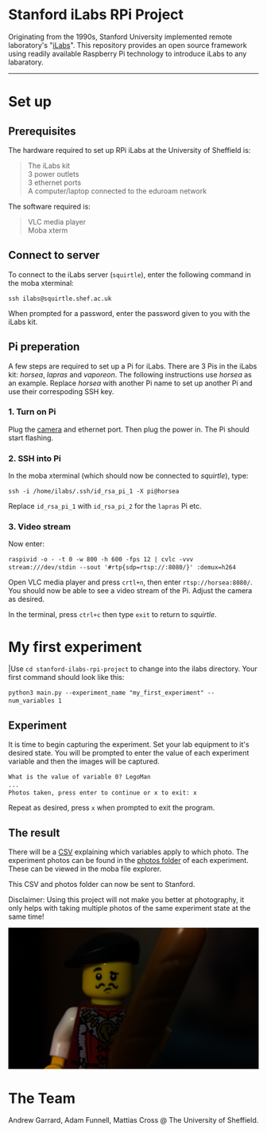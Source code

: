# Stanford iLabs RPi Project
Originating from the 1990s, Stanford University implemented remote laboratory's "[iLabs](http://ilabs.education)". This repository provides an open source framework using readily available Raspberry Pi technology to introduce iLabs to any labaratory. 

---

# Set up

## Prerequisites
The hardware required to set up RPi iLabs at the University of Sheffield is:

> The iLabs kit \
> 3 power outlets \
> 3 ethernet ports \
> A computer/laptop connected to the eduroam network

The software required is:

> VLC media player \
> Moba xterm

## Connect to server

To connect to the iLabs server (`squirtle`), enter the following command in the moba xterminal:

```
ssh ilabs@squirtle.shef.ac.uk
```

When prompted for a password, enter the password given to you with the iLabs kit.

## Pi preperation

A few steps are required to set up a Pi for iLabs. There are 3 Pis in the iLabs kit: *horsea*, *lapras* and *vaporeon*. The following instructions use *horsea* as an example. Replace *horsea* with another Pi name to set up another Pi and use their correspoding SSH key.

### 1. Turn on Pi

Plug the [camera](https://projects.raspberrypi.org/en/projects/getting-started-with-picamera) and ethernet port. Then plug the power in. The Pi should start flashing.

### 2. SSH into Pi

In the moba xterminal (which should now be connected to *squirtle*), type:

```
ssh -i /home/ilabs/.ssh/id_rsa_pi_1 -X pi@horsea
```

Replace `id_rsa_pi_1` with `id_rsa_pi_2` for the `lapras` Pi etc.

### 3. Video stream

Now enter:

```
raspivid -o - -t 0 -w 800 -h 600 -fps 12 | cvlc -vvv stream:///dev/stdin --sout '#rtp{sdp=rtsp://:8080/}' :demux=h264
```

Open VLC media player and press `crtl+n`, then enter `rtsp://horsea:8080/`. You should now be able to see a video stream of the Pi. Adjust the camera as desired.

In the terminal, press `ctrl+c` then type `exit` to return to *squirtle*.


# My first experiment

|Use `cd stanford-ilabs-rpi-project` to change into the ilabs directory. Your first command should look like this: 

```
python3 main.py --experiment_name "my_first_experiment" --num_variables 1
```

## Experiment

It is time to begin capturing the experiment. Set your lab equipment to it's desired state. You will be prompted to enter the value of each experiment variable and then the images will be captured. 

```
What is the value of variable 0? LegoMan
...
Photos taken, press enter to continue or x to exit: x
```

Repeat as desired, press `x` when prompted to exit the program.

## The result

There will be a [CSV](https://github.com/Mattias421/stanford-ilabs-rpi-project/blob/main/experiments/objects/objects.csv) explaining which variables apply to which photo. The experiment photos can be found in the [photos folder](https://github.com/Mattias421/stanford-ilabs-rpi-project/tree/main/experiments/objects/photos) of each experiment. These can be viewed in the moba file explorer.

This CSV and photos folder can now be sent to Stanford.

Disclaimer: Using this project will not make you better at photography, it only helps with taking multiple photos of the same experiment state at the same time!

![legoman_photo](https://github.com/Mattias421/stanford-ilabs-rpi-project/blob/main/experiments/objects/photos/photo1_cam1.jpg?raw=true)

# The Team
Andrew Garrard, Adam Funnell, Mattias Cross @ The University of Sheffield.

